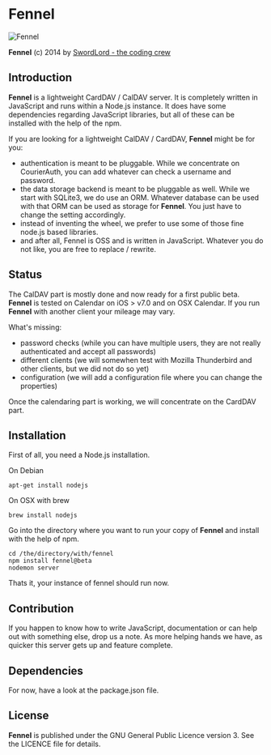 Fennel
======

![Fennel](https://raw.github.com/LordEidi/fennel/master/fennel_logo.png)

**Fennel** (c) 2014 by [SwordLord - the coding crew](http://www.swordlord.com/)

## Introduction ##

**Fennel** is a lightweight CardDAV / CalDAV server. It is completely written in JavaScript and runs within a Node.js instance.
It does have some dependencies regarding JavaScript libraries, but all of these can be installed with the help of the npm.

If you are looking for a lightweight CalDAV / CardDAV, **Fennel** might be for you:

- authentication is meant to be pluggable. While we concentrate on CourierAuth, you can add whatever can check a
username and password.
- the data storage backend is meant to be pluggable as well. While we start with SQLite3, we do use an ORM. Whatever
database can be used with that ORM can be used as storage for **Fennel**. You just have to change the setting accordingly.
- instead of inventing the wheel, we prefer to use some of those fine node.js based libraries.
- and after all, Fennel is OSS and is written in JavaScript. Whatever you do not like, you are free to replace / rewrite.


## Status ##

The CalDAV part is mostly done and now ready for a first public beta. **Fennel** is tested on Calendar on iOS > v7.0 and on
OSX Calendar. If you run **Fennel** with another client your mileage may vary.

What's missing:

- password checks (while you can have multiple users, they are not really authenticated and accept all passwords)
- different clients (we will somewhen test with Mozilla Thunderbird and other clients, but we did not do so yet)
- configuration (we will add a configuration file where you can change the properties)

Once the calendaring part is working, we will concentrate on the CardDAV part.


## Installation ##

First of all, you need a Node.js installation.

On Debian

    apt-get install nodejs

On OSX with brew

    brew install nodejs

Go into the directory where you want to run your copy of **Fennel** and install with the help of npm.

    cd /the/directory/with/fennel
    npm install fennel@beta
    nodemon server

Thats it, your instance of fennel should run now.

## Contribution ##

If you happen to know how to write JavaScript, documentation or can help out with something else, drop us a note. As more
helping hands we have, as quicker this server gets up and feature complete.


## Dependencies ##

For now, have a look at the package.json file.


## License ##

**Fennel** is published under the GNU General Public Licence version 3. See the LICENCE file for details.
